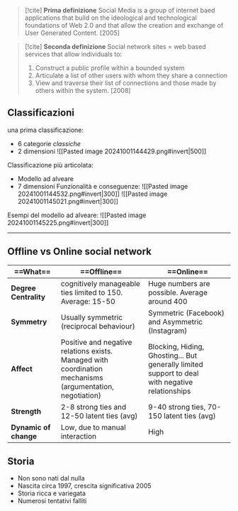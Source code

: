 > [!cite]  **Prima definizione** 
 > Social Media is a group of internet baed applications that build on the ideological and technological foundations of Web 2.0 and that allow the creation and exchange of User Generated Content.
 > [2005]
 
 > [!cite]  **Seconda definizione** 
 > Social network sites = web based services that allow individuals to: 
 > 1. Construct a public profile within a bounded system
 > 2. Articulate a list of other users with whom they share a connection
 > 3. View and traverse their list of connections and those made by others within the system. 
 > [2008]
 
 ## Classificazioni
 una prima classificazione: 
 - 6 categorie *classiche*
 - 2 dimensioni
![[Pasted image 20241001144429.png#invert|500]]

Classificazione più articolata: 
- Modello ad alveare
- 7 dimensioni 
Funzionalità e conseguenze: 
![[Pasted image 20241001144532.png#invert|300]] ![[Pasted image 20241001145021.png#invert|300]]

Esempi del modello ad alveare: 
![[Pasted image 20241001145225.png#invert|300]]


---

## Offline vs Online social network 

| ==What==              | ==Offline==                                                                                                  | ==Online==                                                                                          |
| --------------------- | ------------------------------------------------------------------------------------------------------------ | --------------------------------------------------------------------------------------------------- |
| **Degree Centrality** | cognitively manageable ties limited to 150.<br>Average: 15-50                                                | Huge numbers are possible. Average around 400                                                       |
| **Symmetry**          | Usually symmetric (reciprocal behaviour)                                                                     | Symmetric (Facebook) and Asymmetric (Instagram)                                                     |
| **Affect**            | Positive and negative relations exists. Managed with<br>coordination mechanisms (argumentation, negotiation) | Blocking, Hiding, Ghosting... But generally limited support to deal <br>with negative relationships |
| **Strength**          | 2-8 strong ties and 12-50 latent ties (avg)                                                                  | 9-40 strong ties, 70-150 latent ties (avg)                                                          |
| **Dynamic of change** | Low, due to manual interaction                                                                               | High                                                                                                |

## Storia
- Non sono nati dal nulla
- Nascita circa 1997, crescita significativa 2005
- Storia ricca e variegata
- Numerosi tentativi falliti



